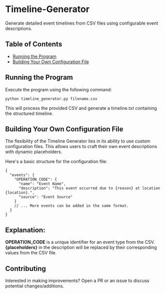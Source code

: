 ﻿# Timeline-Generator

Generate detailed event timelines from CSV files using configurable event descriptions.

## Table of Contents
* <ins>Running the Program</ins>
* <ins>Building Your Own Configuration File</ins>

## Running the Program
Execute the program using the following command:

```
python timeline_generator.py filename.csv
```

This will process the provided CSV and generate a timeline.txt containing the structured timeline.

## Building Your Own Configuration File
The flexibility of the Timeline Generator lies in its ability to use custom configuration files. This allows users to craft their own event descriptions with dynamic placeholders.

Here's a basic structure for the configuration file:
```
{
  "events": {
    "OPERATION_CODE": {
      "name": "Event Name",
      "description": "This event occurred due to {reason} at location {location}.",
      "source": "Event Source"
    }
    // ... More events can be added in the same format.
  }
}
```

## Explanation:

**OPERATION_CODE** is a unique identifier for an event type from the CSV.
**{placeholders}** in the description will be replaced by their corresponding values from the CSV file.

## Contributing
Interested in making improvements? Open a PR or an issue to discuss potential changes/additions.
